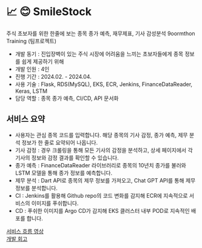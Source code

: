 # 📈 😊 SmileStock
주식 초보자를 위한 한줄에 보는 종목 종가 예측, 재무제표, 기사 감성분석
9oormthon Training (팀프로젝트)
- 개발 동기 : 진입장벽이 있는 주식 시장에 어려움을 느끼는 초보자들에게 종목 정보를 쉽게 제공하기 위해
- 개발 인원 : 4인
- 진행 기간 : 2024.02. - 2024.04.
- 사용 기술 : Flask, RDS(MySQL), EKS, ECR, Jenkins, FinanceDataReader, Keras, LSTM
- 담당 역할 : 종목 종가 예측, CI/CD, API 문서화

## 서비스 요약
- 사용자는 관심 종목 코드를 입력합니다. 해당 종목의 기사 감정, 종가 예측, 제무 분석 정보가 한 줄로 요약되어 나옵니다.
- 기사 감정 : 경우 크롤링을 통해 모든 기사의 감정을 분석하고, 상세 페이지에서 각 기사의 정보와 감정 결과를 확인할 수 있습니다.
- 종가 예측 : FinanceDataReader 라이브러리로 종목의 10년치 종가를 불러와 LSTM 모델을 통해 종가 정보를 예측합니다.
- 제무 분석 : Dart API로 종목의 제무 정보를 가져오고, Chat GPT API를 통해 제무 정보를 분석합니다.
- CI : Jenkins를 활용해 Github repo의 코드 변화를 감지해 ECR에 지속적으로 서비스의 이미지를 푸쉬합니다.
- CD : 푸쉬한 이미지를 Argo CD가 감지해 EKS 클러스터 내부 POD로 지속적인 배포를 합니다.

[서비스 흐름 영상](https://foreveryoung97.tistory.com/130) <br>
[개발 회고](https://foreveryoung97.tistory.com/category/SmileStock) <br>
